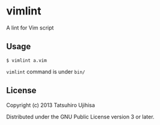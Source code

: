 # vimlint

A lint for Vim script

## Usage

    $ vimlint a.vim

`vimlint` command is under `bin/`

## License

Copyright (c) 2013 Tatsuhiro Ujihisa

Distributed under the GNU Public License version 3 or later.
